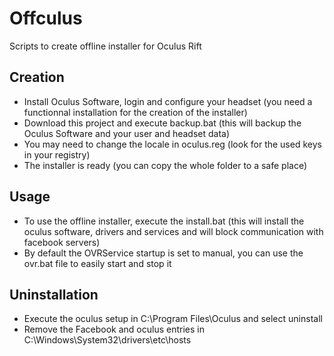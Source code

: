# Offculus
Scripts to create offline installer for Oculus Rift

## Creation
 - Install Oculus Software, login and configure your headset (you need a functionnal installation for the creation of the installer)
 - Download this project and execute backup.bat (this will backup the Oculus Software and your user and headset data)
 - You may need to change the locale in oculus.reg (look for the used keys in your registry)
 - The installer is ready (you can copy the whole folder to a safe place)

## Usage
 - To use the offline installer, execute the install.bat (this will install the oculus software, drivers and services and will block communication with facebook servers)
 - By default the OVRService startup is set to manual, you can use the ovr.bat file to easily start and stop it

## Uninstallation
 - Execute the oculus setup in C:\Program Files\Oculus and select uninstall
 - Remove the Facebook and oculus entries in C:\Windows\System32\drivers\etc\hosts
